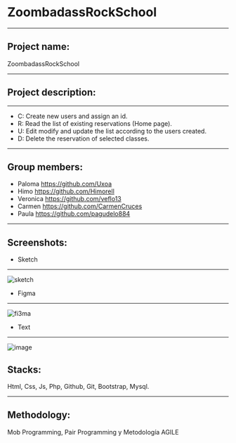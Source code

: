 # ZoombadassRockSchool
***
## Project name: 
ZoombadassRockSchool

***
## Project description:
***
* C: Create new users and assign an id.
* R: Read the list of existing reservations (Home page).
* U: Edit modify and update the list according to the users created.
* D: Delete the reservation of selected classes.

***
## Group members:

  * Paloma    https://github.com/Uxoa
  * Himo      https://github.com/Himorell
  * Veronica  https://github.com/veflo13
  * Carmen    https://github.com/CarmenCruces
  * Paula     https://github.com/pagudelo884
  
***
## Screenshots:

* Sketch

****
![sketch](https://user-images.githubusercontent.com/90152938/205263234-2cbad3a1-44b5-49aa-883c-8eba59eeccb6.PNG)

* Figma

****
![fi3ma](https://user-images.githubusercontent.com/90152938/207255368-bc3c6c76-fdbe-4e14-be68-146a3b2ee922.PNG)

* Text

****
![image](https://user-images.githubusercontent.com/90152938/207256327-4b1c42cf-1c2e-4c40-b8d7-2d4433e11485.png)


## Stacks:
Html, Css, Js, Php, Github, Git, Bootstrap, Mysql.
***
## Methodology:
Mob Programming, Pair Programming y Metodología AGILE

